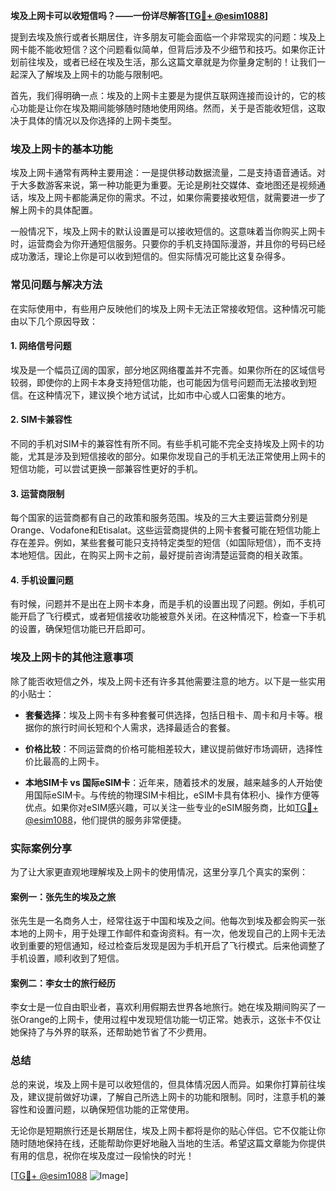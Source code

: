 **埃及上网卡可以收短信吗？——一份详尽解答[[TG💪+ @esim1088](https://t.me/s/esim1088)]**

提到去埃及旅行或者长期居住，许多朋友可能会面临一个非常现实的问题：埃及上网卡能不能收短信？这个问题看似简单，但背后涉及不少细节和技巧。如果你正计划前往埃及，或者已经在埃及生活，那么这篇文章就是为你量身定制的！让我们一起深入了解埃及上网卡的功能与限制吧。

首先，我们得明确一点：埃及的上网卡主要是为提供互联网连接而设计的，它的核心功能是让你在埃及期间能够随时随地使用网络。然而，关于是否能收短信，这取决于具体的情况以及你选择的上网卡类型。

### 埃及上网卡的基本功能

埃及上网卡通常有两种主要用途：一是提供移动数据流量，二是支持语音通话。对于大多数游客来说，第一种功能更为重要。无论是刷社交媒体、查地图还是视频通话，埃及上网卡都能满足你的需求。不过，如果你需要接收短信，就需要进一步了解上网卡的具体配置。

一般情况下，埃及上网卡的默认设置是可以接收短信的。这意味着当你购买上网卡时，运营商会为你开通短信服务。只要你的手机支持国际漫游，并且你的号码已经成功激活，理论上你是可以收到短信的。但实际情况可能比这复杂得多。

### 常见问题与解决方法

在实际使用中，有些用户反映他们的埃及上网卡无法正常接收短信。这种情况可能由以下几个原因导致：

#### 1. 网络信号问题
埃及是一个幅员辽阔的国家，部分地区网络覆盖并不完善。如果你所在的区域信号较弱，即使你的上网卡本身支持短信功能，也可能因为信号问题而无法接收到短信。在这种情况下，建议换个地方试试，比如市中心或人口密集的地方。

#### 2. SIM卡兼容性
不同的手机对SIM卡的兼容性有所不同。有些手机可能不完全支持埃及上网卡的功能，尤其是涉及到短信接收的部分。如果你发现自己的手机无法正常使用上网卡的短信功能，可以尝试更换一部兼容性更好的手机。

#### 3. 运营商限制
每个国家的运营商都有自己的政策和服务范围。埃及的三大主要运营商分别是Orange、Vodafone和Etisalat。这些运营商提供的上网卡套餐可能在短信功能上存在差异。例如，某些套餐可能只支持特定类型的短信（如国际短信），而不支持本地短信。因此，在购买上网卡之前，最好提前咨询清楚运营商的相关政策。

#### 4. 手机设置问题
有时候，问题并不是出在上网卡本身，而是手机的设置出现了问题。例如，手机可能开启了飞行模式，或者短信接收功能被意外关闭。在这种情况下，检查一下手机的设置，确保短信功能已开启即可。

### 埃及上网卡的其他注意事项

除了能否收短信之外，埃及上网卡还有许多其他需要注意的地方。以下是一些实用的小贴士：

- **套餐选择**：埃及上网卡有多种套餐可供选择，包括日租卡、周卡和月卡等。根据你的旅行时间长短和个人需求，选择最适合的套餐。
  
- **价格比较**：不同运营商的价格可能相差较大，建议提前做好市场调研，选择性价比最高的上网卡。

- **本地SIM卡 vs 国际eSIM卡**：近年来，随着技术的发展，越来越多的人开始使用国际eSIM卡。与传统的物理SIM卡相比，eSIM卡具有体积小、操作方便等优点。如果你对eSIM感兴趣，可以关注一些专业的eSIM服务商，比如[TG💪+ @esim1088](https://t.me/s/esim1088)，他们提供的服务非常便捷。

### 实际案例分享

为了让大家更直观地理解埃及上网卡的使用情况，这里分享几个真实的案例：

#### 案例一：张先生的埃及之旅
张先生是一名商务人士，经常往返于中国和埃及之间。他每次到埃及都会购买一张本地的上网卡，用于处理工作邮件和查询资料。有一次，他发现自己的上网卡无法收到重要的短信通知，经过检查后发现是因为手机开启了飞行模式。后来他调整了手机设置，顺利收到了短信。

#### 案例二：李女士的旅行经历
李女士是一位自由职业者，喜欢利用假期去世界各地旅行。她在埃及期间购买了一张Orange的上网卡，使用过程中发现短信功能一切正常。她表示，这张卡不仅让她保持了与外界的联系，还帮助她节省了不少费用。

### 总结

总的来说，埃及上网卡是可以收短信的，但具体情况因人而异。如果你打算前往埃及，建议提前做好功课，了解自己所选上网卡的功能和限制。同时，注意手机的兼容性和设置问题，以确保短信功能的正常使用。

无论你是短期旅行还是长期居住，埃及上网卡都将是你的贴心伴侣。它不仅能让你随时随地保持在线，还能帮助你更好地融入当地的生活。希望这篇文章能为你提供有用的信息，祝你在埃及度过一段愉快的时光！

[[TG💪+ @esim1088](https://t.me/s/esim1088) ![Image](https://i.postimg.cc/4NQfJmqS/Snipaste-2025-05-13-00-14-12.png)]